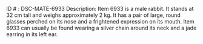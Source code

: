 ID # : DSC-MATE-6933
Description: Item 6933 is a male rabbit. It stands at 32 cm tall and weighs approximately 2 kg. It has a pair of large, round glasses perched on its nose and a frightened expression on its mouth. Item 6933 can usually be found wearing a silver chain around its neck and a jade earring in its left ear.